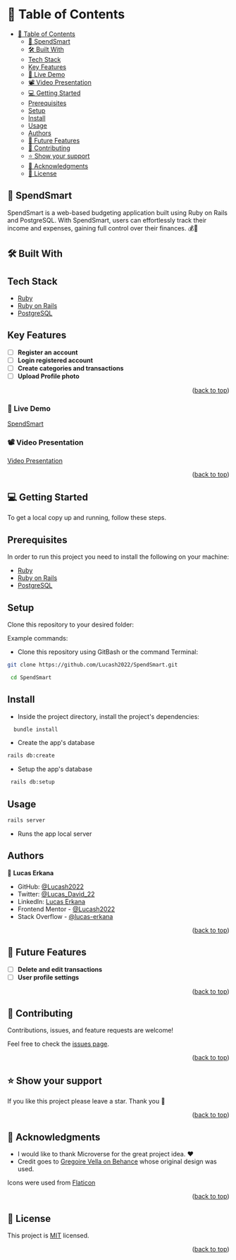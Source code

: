 # 📗 Table of Contents

- [📗 Table of Contents](#-table-of-contents)
  - [📖 SpendSmart ](#about-project-)
  - [🛠 Built With ](#-built-with-)
  - [Tech Stack ](#tech-stack-)
  - [Key Features](#key-features)
  - [🚀 Live Demo](#live-demo)
  - [📽️ Video Presentation](#video)
  - [💻 Getting Started ](#-getting-started-)
  - [Prerequisites](#prerequisites)
  - [Setup](#setup)
  - [Install](#install)
  - [Usage](#usage)
  - [Authors ](#authors-)
  - [🔭 Future Features ](#-future-features-)
  - [🤝 Contributing ](#-contributing-)
  - [⭐️ Show your support ](#️-show-your-support-)
  - [🙏 Acknowledgments ](#-acknowledgments-)
  - [📝 License ](#-license-)

## 📖 SpendSmart<a name="about-project"></a>
SpendSmart is a web-based budgeting application built using Ruby on Rails and PostgreSQL. With SpendSmart, users can effortlessly track their income and expenses, gaining full control over their finances. 💰💼

## 🛠 Built With <a name="built-with"></a>

## Tech Stack <a name="tech-stack"></a>

- [Ruby](https://www.ruby-lang.org/en/)
- [Ruby on Rails](https://rubyonrails.org/)
- [PostgreSQL](https://www.postgresql.org/)

## Key Features

- [ ] **Register an account**
- [ ] **Login registered account**
- [ ] **Create categories and transactions**
- [ ] **Upload Profile photo**

<p align="right">(<a href="#readme-top">back to top</a>)</p>

### 🚀 Live Demo <a name="live-demo"></a>

<a href="https://spend-smart.onrender.com/" target="_blank">SpendSmart</a>
### 📽️ Video Presentation <a name="video"></a>

[Video Presentation ](https://youtu.be/ZyaWn7ixb5o)

<p align="right">(<a href="#readme-top">back to top</a>)</p>

## 💻 Getting Started <a name="getting-started"></a>

To get a local copy up and running, follow these steps.

## Prerequisites

In order to run this project you need to install the following on your machine:
- [Ruby](https://www.ruby-lang.org/en/)
- [Ruby on Rails](https://rubyonrails.org/)
- [PostgreSQL](https://www.postgresql.org/)

## Setup

Clone this repository to your desired folder:

Example commands:

-  Clone this repository using GitBash or the command Terminal:

```sh
git clone https://github.com/Lucash2022/SpendSmart.git

 cd SpendSmart
```

## Install

- Inside the project directory, install the project's dependencies:

```sh
  bundle install 
```

- Create the app's database

```sh
rails db:create
```
   
- Setup the app's database
  
```sh
 rails db:setup
```
## Usage

```sh
rails server
```
- Runs the app local server


## Authors <a name="authors"></a>

👤 **Lucas Erkana**

- GitHub: [@Lucash2022](https://github.com/Lucash2022)
- Twitter: [@Lucas_David_22](https://twitter.com/@Lucas_David_22)
- LinkedIn: [Lucas Erkana](https://www.linkedin.com/in/lucas-erkana/)
- Frontend Mentor - [@Lucash2022](https://www.frontendmentor.io/profile/Lucash2022)
- Stack Overflow - [@lucas-erkana](https://stackoverflow.com/users/7663438/lucas-erkana)

<p align="right">(<a href="#readme-top">back to top</a>)</p>

## 🔭 Future Features <a name="future-features"></a>

- [ ] **Delete and edit transactions**
- [ ] **User profile settings**

<p align="right">(<a href="#readme-top">back to top</a>)</p>

## 🤝 Contributing <a name="contributing"></a>

Contributions, issues, and feature requests are welcome!

Feel free to check the [issues page](https://github.com/Lucash2022/SpendSmart/issues).

<p align="right">(<a href="#readme-top">back to top</a>)</p>

## ⭐️ Show your support <a name="support"></a>

If you like this project please leave a star. Thank you 🙏

<p align="right">(<a href="#readme-top">back to top</a>)</p>

## 🙏 Acknowledgments <a name="acknowledgements"></a>

- I would like to thank Microverse for the great project idea. ❤️
 - Credit goes to [Gregoire Vella on Behance](https://www.behance.net/gregoirevella) whose original design was used.

 Icons were used from [Flaticon](https://www.flaticon.com/)

<p align="right">(<a href="#readme-top">back to top</a>)</p>

## 📝 License <a name="license"></a>

This project is [MIT](./LICENSE) licensed.


<p align="right">(<a href="#readme-top">back to top</a>)</p>
